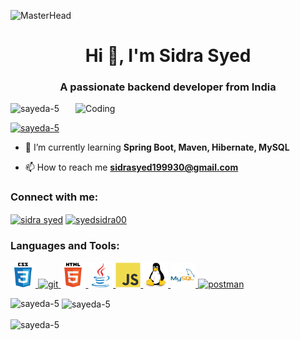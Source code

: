![MasterHead](https://www.careerguide.com/career/wp-content/uploads/2020/03/giphy-7.gif)

<h1 align="center">Hi 👋, I'm Sidra Syed</h1>
<h3 align="center">A passionate backend developer from India</h3>
<img align="right" alt="Coding" width="400" src="https://media2.giphy.com/media/L1R1tvI9svkIWwpVYr/giphy.gif?cid=ecf05e47pkbgoupmgjv98otfuzjzz3olilr56muin6aigv8q&rid=giphy.gif&ct=g">

<p align="left"> <img src="https://komarev.com/ghpvc/?username=sayeda-5&label=Profile%20views&color=0e75b6&style=flat" alt="sayeda-5" /> </p>

<p align="left"> <a href="https://github.com/ryo-ma/github-profile-trophy"><img src="https://github-profile-trophy.vercel.app/?username=sayeda-5" alt="sayeda-5" /></a> </p>

- 🌱 I’m currently learning **Spring Boot, Maven, Hibernate, MySQL**

<!-- - 👨‍💻 All of my projects are available at [https://github.com/Sayeda-5/Sayeda-5.github.io](https://github.com/Sayeda-5/Sayeda-5.github.io) -->

- 📫 How to reach me **sidrasyed199930@gmail.com**

<h3 align="left">Connect with me:</h3>
<p align="left">
<a href="[https://linkedin.com/in/sidra syed](https://www.linkedin.com/in/sidra-syed?miniProfileUrn=urn%3Ali%3Afs_miniProfile%3AACoAADzGigABPCYt2xKt0LyrtXbkGE-_yb3X_9k&lipi=urn%3Ali%3Apage%3Ad_flagship3_search_srp_all%3BHEcgq%2FKsTx29LqadcfTWDA%3D%3D)" target="blank"><img align="center" src="https://raw.githubusercontent.com/rahuldkjain/github-profile-readme-generator/master/src/images/icons/Social/linked-in-alt.svg" alt="sidra syed" height="30" width="40" /></a>
<a href="https://instagram.com/syedsidra00" target="blank"><img align="center" src="https://raw.githubusercontent.com/rahuldkjain/github-profile-readme-generator/master/src/images/icons/Social/instagram.svg" alt="syedsidra00" height="30" width="40" /></a>
</p>

<h3 align="left">Languages and Tools:</h3>
<p align="left"> <a href="https://www.w3schools.com/css/" target="_blank" rel="noreferrer"> <img src="https://raw.githubusercontent.com/devicons/devicon/master/icons/css3/css3-original-wordmark.svg" alt="css3" width="40" height="40"/> </a> <a href="https://git-scm.com/" target="_blank" rel="noreferrer"> <img src="https://www.vectorlogo.zone/logos/git-scm/git-scm-icon.svg" alt="git" width="40" height="40"/> </a> <a href="https://www.w3.org/html/" target="_blank" rel="noreferrer"> <img src="https://raw.githubusercontent.com/devicons/devicon/master/icons/html5/html5-original-wordmark.svg" alt="html5" width="40" height="40"/> </a> <a href="https://www.java.com" target="_blank" rel="noreferrer"> <img src="https://raw.githubusercontent.com/devicons/devicon/master/icons/java/java-original.svg" alt="java" width="40" height="40"/> </a> <a href="https://developer.mozilla.org/en-US/docs/Web/JavaScript" target="_blank" rel="noreferrer"> <img src="https://raw.githubusercontent.com/devicons/devicon/master/icons/javascript/javascript-original.svg" alt="javascript" width="40" height="40"/> </a> <a href="https://www.linux.org/" target="_blank" rel="noreferrer"> <img src="https://raw.githubusercontent.com/devicons/devicon/master/icons/linux/linux-original.svg" alt="linux" width="40" height="40"/> </a> <a href="https://www.mysql.com/" target="_blank" rel="noreferrer"> <img src="https://raw.githubusercontent.com/devicons/devicon/master/icons/mysql/mysql-original-wordmark.svg" alt="mysql" width="40" height="40"/> </a> <a href="https://postman.com" target="_blank" rel="noreferrer"> <img src="https://www.vectorlogo.zone/logos/getpostman/getpostman-icon.svg" alt="postman" width="40" height="40"/> </a> </p>

<p><img align="left" src="https://github-readme-stats.vercel.app/api/top-langs?username=sayeda-5&show_icons=true&locale=en&layout=compact" alt="sayeda-5" /></p>

<p>&nbsp;<img align="center" src="https://github-readme-stats.vercel.app/api?username=sayeda-5&show_icons=true&locale=en" alt="sayeda-5" /></p>

<p><img align="center" src="https://github-readme-streak-stats.herokuapp.com/?user=sayeda-5&" alt="sayeda-5" /></p>
